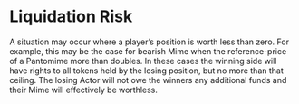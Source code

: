 # Liquidation Risk

A situation may occur where a player’s position is worth less than zero. For example, this may be the case for bearish Mime when the reference-price of a Pantomime more than doubles. In these cases the winning side will have rights to all tokens held by the losing position, but no more than that ceiling. The losing Actor will not owe the winners any additional funds and their Mime will effectively be worthless.&#x20;
